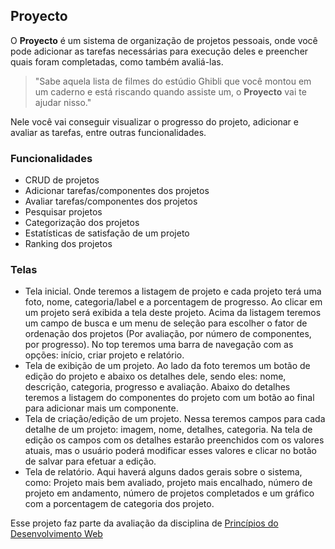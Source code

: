 ## Proyecto

O **Proyecto** é um sistema de organização de projetos pessoais, onde você pode adicionar as tarefas necessárias para execução deles e preencher quais foram completadas, como também avaliá-las.

> "Sabe aquela lista de filmes do estúdio Ghibli que você montou em um caderno e está riscando quando assiste um, o **Proyecto** vai te ajudar nisso."

Nele você vai conseguir visualizar o progresso do projeto, adicionar e avaliar as tarefas, entre outras funcionalidades.

### Funcionalidades

- CRUD de projetos
- Adicionar tarefas/componentes dos projetos
- Avaliar tarefas/componentes dos projetos
- Pesquisar projetos
- Categorização dos projetos
- Estatísticas de satisfação de um projeto
- Ranking dos projetos

### Telas

- Tela inicial. Onde teremos a listagem de projeto e cada projeto terá uma foto, nome, categoria/label e a porcentagem de progresso. Ao clicar em um projeto será exibida a tela deste projeto. Acima da listagem teremos um campo de busca e um menu de seleção para escolher o fator de ordenação dos projetos (Por avaliação, por número de componentes, por progresso). No top teremos uma barra de navegação com as opções: início, criar projeto e relatório.
- Tela de exibição de um projeto. Ao lado da foto teremos um botão de edição do projeto e abaixo os detalhes dele, sendo eles: nome, descrição, categoria, progresso e avaliação. Abaixo do detalhes teremos a listagem do componentes do projeto com um botão ao final para adicionar mais um componente. 
- Tela de criação/edição de um projeto. Nessa teremos campos para cada detalhe de um projeto: imagem, nome, detalhes, categoria. Na tela de edição os campos com os detalhes estarão preenchidos com os valores atuais, mas o usuário poderá modificar esses valores e clicar no botão de salvar para efetuar a edição.
- Tela de relatório. Aqui haverá alguns dados gerais sobre o sistema, como: Projeto mais bem avaliado, projeto mais encalhado, número de projeto em andamento, número de projetos completados e um gráfico com a porcentagem de categoria dos projeto.

Esse projeto faz parte da avaliação da disciplina de [Princípios do Desenvolvimento Web](https://github.com/matheusgr/devweb)